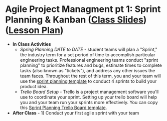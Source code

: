 # Agile Project Managment pt 1: Sprint Planning & Kanban ([Class Slides](https://docs.google.com/presentation/d/1-qvGuVmZSdNiimUoFY-FXIDzAAyCY4NdLJso7LmI6NQ/edit#slide=id.g4e7a4705d5_1_0)) ([Lesson Plan](https://docs.google.com/document/d/16TcDsSJ9lShyDTpPnSpT67CKIF3Kq7FacisjkjfX10M/edit#heading=h.5azrxfyxbrzk))
  - **In Class Activities**
    - *Spring Planning DATE to DATE* - student teams will plan a "Sprint," the industry term for a set period of time to accomplish particular engineering tasks. Professional engineering teams conduct "sprint planning" to prioritize features and bugs, estimate times to complete tasks (also known as "tickets"), and address any other issues the team faces. Throughout the rest of this term, you and your team will use the [sprint planning template](https://docs.google.com/document/u/1/d/1n6IDYJ9jW2lWaTu5uf7qXEd3ihgQIByxsr-4RHjldBI/edit?usp=drive_web&ouid=102349547791146369642) to conduct 4 sprints to build your product idea.
    - *Trello Board Setup* - Trello is a project management software you'll use to coordinate your sprint. Setting up your trello board will help you and your team run your sprints more effectively. You can copy this [Sprint Planning Trello Board template](https://trello.com/b/ftyBKJb3/eng-sprint-board-template).
  - **After Class** - 1) Conduct your first agile sprint with your team
